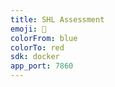 ```yaml
---
title: SHL Assessment
emoji: 🚀
colorFrom: blue
colorTo: red
sdk: docker
app_port: 7860
---
```


<!-- Check out the configuration reference at https://huggingface.co/docs/hub/spaces-config-reference -->